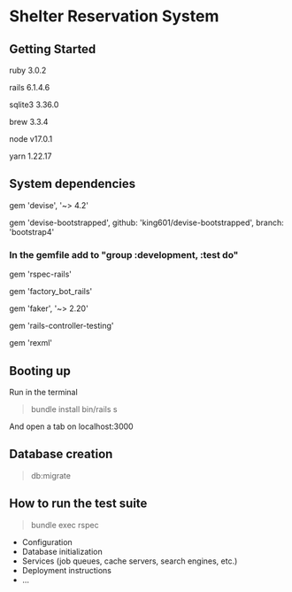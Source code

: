 # Shelter Reservation System

## Getting Started

  ruby 3.0.2
  
  rails 6.1.4.6
  
  sqlite3 3.36.0
  
  brew 3.3.4
  
  node v17.0.1
  
  yarn 1.22.17

## System dependencies
gem 'devise', '~> 4.2' 

gem 'devise-bootstrapped', github: 'king601/devise-bootstrapped', branch: 'bootstrap4'


### In the gemfile add to "group :development, :test do"
gem 'rspec-rails'

gem 'factory_bot_rails'

gem 'faker', '~> 2.20'

gem 'rails-controller-testing'

gem 'rexml'

## Booting up
Run in the terminal
> bundle install
> bin/rails s 

And open a tab on localhost:3000

## Database creation
> db:migrate


## How to run the test suite
> bundle exec rspec


* Configuration
* Database initialization
* Services (job queues, cache servers, search engines, etc.)
* Deployment instructions
* ...
